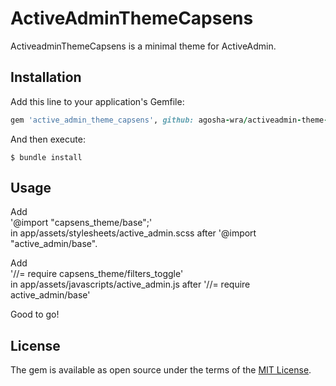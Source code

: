 # ActiveAdminThemeCapsens

ActiveadminThemeCapsens is a minimal theme for ActiveAdmin. 

## Installation

Add this line to your application's Gemfile:

```ruby
gem 'active_admin_theme_capsens', github: agosha-wra/activeadmin-theme-capsens
```

And then execute:

    $ bundle install

## Usage

Add  
'@import "capsens_theme/base";'  
in app/assets/stylesheets/active_admin.scss after '@import "active_admin/base".

Add  
'//= require capsens_theme/filters_toggle'  
in app/assets/javascripts/active_admin.js after '//= require active_admin/base'  

Good to go!

## License

The gem is available as open source under the terms of the [MIT License](https://opensource.org/licenses/MIT).
